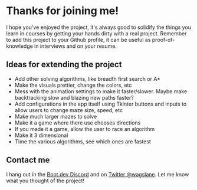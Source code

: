 # Thanks for joining me!

I hope you've enjoyed the project, it's always good to solidify the things you learn in courses by getting your hands dirty with a real project. Remember to add this project to your Github profile, it can be useful as proof-of-knowledge in interviews and on your resume.

## Ideas for extending the project

* Add other solving algorithms, like breadth first search or A*
* Make the visuals prettier, change the colors, etc
* Mess with the animation settings to make it faster/slower. Maybe make backtracking slow and blazing new paths faster?
* Add configurations in the app itself using Tkinter buttons and inputs to allow users to change maze size, speed, etc
* Make much larger mazes to solve
* Make it a game where there use chooses directions
* If you made it a game, allow the user to race an algorithm
* Make it 3 dimensional
* Time the various algorithms, see which ones are fastest

## Contact me

I hang out in the [Boot.dev Discord](https://discord.gg/EEkFwbv) and on [Twitter @wagslane](https://twitter.com/wagslane). Let me know what you thought of the project!
